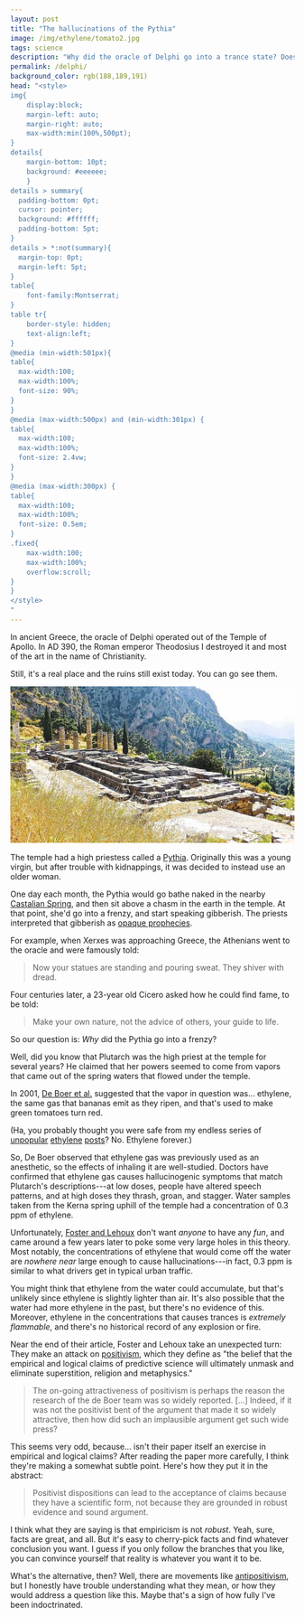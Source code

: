 ```yaml
---
layout: post
title: "The hallucinations of the Pythia"
image: /img/ethylene/tomato2.jpg
tags: science
description: "Why did the oracle of Delphi go into a trance state? Does it have anything to do with ethylene?"
permalink: /delphi/
background_color: rgb(188,189,191)
head: "<style>
img{
    display:block;
    margin-left: auto;
    margin-right: auto;
    max-width:min(100%,500pt);
}
details{
    margin-bottom: 10pt;
    background: #eeeeee;
    }
details > summary{
  padding-bottom: 0pt;
  cursor: pointer;
  background: #ffffff;
  padding-bottom: 5pt;
}
details > *:not(summary){
  margin-top: 0pt;
  margin-left: 5pt;
}
table{
    font-family:Montserrat;
}
table tr{
    border-style: hidden;
    text-align:left;
}
@media (min-width:501px){
table{
  max-width:100;
  max-width:100%;
  font-size: 90%;
}
}
@media (max-width:500px) and (min-width:301px) {
table{
  max-width:100;
  max-width:100%;
  font-size: 2.4vw;
}
}
@media (max-width:300px) {
table{
  max-width:100;
  max-width:100%;
  font-size: 0.5em;
}
.fixed{
    max-width:100;
    max-width:100%;
    overflow:scroll;
}
}
</style>
"
---
```


In ancient Greece, the oracle of Delphi operated out of the Temple of Apollo. In AD 390, the Roman emperor Theodosius I destroyed it and most of the art in the name of Christianity.

Still, it's a real place and the ruins still exist today. You can go see them.

![temple of Apollo](/img/ethylene/delphi.jpg)

The temple had a high priestess called a [Pythia](https://en.wikipedia.org/wiki/Pythia). Originally this was a young virgin, but after trouble with kidnappings, it was decided to instead use an older woman.

One day each month, the Pythia would go bathe naked in the nearby [Castalian Spring](https://en.wikipedia.org/wiki/Castalian_Spring), and then sit above a chasm in the earth in the temple. At that point, she'd go into a frenzy, and start speaking gibberish. The priests interpreted that gibberish as [opaque prophecies](https://en.wikipedia.org/wiki/List_of_oracular_statements_from_Delphi).

For example, when Xerxes was approaching Greece, the Athenians went to the oracle and were famously told:

> Now your statues are standing and pouring sweat. They shiver with dread.

Four centuries later, a 23-year old Cicero asked how he could find fame, to be told:

>  Make your own nature, not the advice of others, your guide to life.

So our question is: *Why* did the Pythia go into a frenzy?

Well, did you know that Plutarch was the high priest at the temple for several years? He claimed that her powers seemed to come from vapors that came out of the spring waters that flowed under the temple.

In 2001, [De Boer et al.](https://doi.org/10.1130%2F0091-7613%282001%29029%3C0707%3ANEFTGO%3E2.0.CO%3B2) suggested that the vapor in question was... ethylene, the same gas that bananas emit as they ripen, and that's used to make green tomatoes turn red.

(Ha, you probably thought you were safe from my endless series of  [unpopular](/ethylene/) [ethylene](/ethylene-supply-chain/) [posts](/tomatoes/)? No. Ethylene forever.)

So, De Boer observed that ethylene gas was previously used as an anesthetic, so the effects of inhaling it are well-studied. Doctors have confirmed that ethylene gas causes hallucinogenic symptoms that match Plutarch's descriptions---at low doses, people have altered speech patterns, and at high doses they thrash, groan, and stagger. Water samples taken from the Kerna spring uphill of the temple had a concentration of 0.3 ppm of ethylene.

Unfortunately, [Foster and Lehoux](https://doi.org/10.1080/15563650601120800) don't want *anyone* to have any *fun*, and came around a few years later to poke some very large holes in this theory. Most notably, the concentrations of ethylene that would come off the water are *nowhere near* large enough to cause hallucinations---in fact, 0.3 ppm is similar to what drivers get in typical urban traffic. 

You might think that ethylene from the water could accumulate, but that's unlikely since ethylene is slightly lighter than air. It's also possible that the water had more ethylene in the past, but there's no evidence of this. Moreover, ethylene in the concentrations that causes trances is *extremely flammable*, and there's no historical record of any explosion or fire.

Near the end of their article, Foster and Lehoux take an unexpected turn: They make an attack on [positivism](https://en.wikipedia.org/wiki/Positivism), which they define as "the belief that the empirical and logical claims of predictive science will ultimately unmask and eliminate superstition, religion and metaphysics."

> The on-going attractiveness of positivism is perhaps the reason the research of the de Boer team was so widely reported. [...] Indeed, if it was not the positivist bent of the argument that made it so widely attractive, then how did such an implausible argument get such wide press?

This seems very odd, because... isn't their paper itself an exercise in empirical and logical claims? After reading the paper more carefully, I think they're making a somewhat subtle point. Here's how they put it in the abstract:

> Positivist dispositions can lead to the acceptance of claims because they have a scientific form, not because they are grounded in robust evidence and sound argument.

I think what they are saying is that empiricism is not *robust*. Yeah, sure, facts are great, and all. But it's easy to cherry-pick facts and find whatever conclusion you want. I guess if you only follow the branches that you like, you can convince yourself that reality is whatever you want it to be.

What's the alternative, then? Well, there are movements like [antipositivism](https://en.wikipedia.org/wiki/Antipositivism), but I honestly have trouble understanding what they mean, or how they would address a question like this. Maybe that's a sign of how fully I've been indoctrinated.